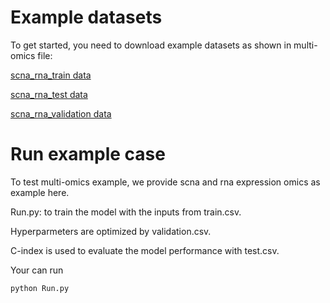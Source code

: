 # Example datasets

To get started, you need to download example datasets as shown in multi-omics file:

[scna_rna_train data](https://github.com/CancerProfiling/DeepMusics/blob/main/experiments/data/multi-omics/scna_rna.train.csv)

[scna_rna_test data](https://github.com/CancerProfiling/DeepMusics/blob/main/experiments/data/multi-omics/scna_rna.test.csv)

[scna_rna_validation data](https://github.com/CancerProfiling/DeepMusics/blob/main/experiments/data/multi-omics/scna_rna.validation.csv)

# Run example case

To test multi-omics example, we provide scna and rna expression omics as example here.

   Run.py: to train the model with the inputs from train.csv.
   
   
   Hyperparmeters are optimized by validation.csv. 
   
   
   C-index is used to evaluate the model performance with test.csv.

Your can run 


    python Run.py
